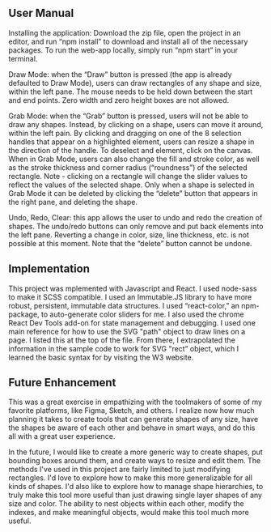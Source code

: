 ## User Manual
Installing the application: Download the zip file, open the project in an editor, and run “npm install” to download and install all of the necessary packages. To run the web-app locally, simply run “npm start” in your terminal. 

Draw Mode: when the “Draw” button is pressed (the app is already defaulted to Draw Mode), users can draw rectangles of any shape and size, within the left pane. The mouse needs to be held down between the start and end points. Zero width and zero height boxes are not allowed.

Grab Mode: when the “Grab” button is pressed, users will not be able to draw any shapes. Instead, by clicking on a shape, users can move it around, within the left pain. By clicking and dragging on one of the 8 selection handles that appear on a highlighted element, users can resize a shape in the direction of the handle. To deselect and element, click on the canvas.
When in Grab Mode, users can also change the fill and stroke color, as well as the stroke thickness and corner radius (“roundness”) of the selected rectangle. Note - clicking on a rectangle will change the slider values to reflect the values of the selected shape.
Only when a shape is selected in Grab Mode it can be deleted by clicking the “delete” button that appears in the right pane, and deleting the shape. 

Undo, Redo, Clear: this app allows the user to undo and redo the creation of shapes. The undo/redo buttons can only remove and put back elements into the left pane. Reverting a change in color, size, line thickness, etc. is not possible at this moment. Note that the “delete” button cannot be undone. 

## Implementation
This project was mplemented with Javascript and React. I used node-sass to make it SCSS compatible. I used an Immutable.JS library to have more robust, persistent, immutable data structures. I used “react-color,” an npm-package, to auto-generate color sliders for me. I also used the chrome React Dev Tools add-on for state management and debugging. I used one main reference for how to use the SVG "path" object to draw lines on a page. I listed this at the top of the file. From there, I extrapolated the information in the sample code to work for SVG "rect” object, which I learned the basic syntax for by visiting the W3 website.

## Future Enhancement
This was a great exercise in empathizing with the toolmakers of some of my favorite platforms, like Figma, Sketch, and others. I realize now how much planning it takes to create tools that can generate shapes of any size, have the shapes be aware of each other and behave in smart ways, and do this all with a great user experience. 

In the future, I would like to create a more generic way to create shapes, put bounding boxes around them, and create ways to resize and edit them. The methods I've used in this project are fairly limited to just modifying rectangles. I'd love to explore how to make this more generalizable for all kinds of shapes. I'd also like to explore how to manage shape hierarchies, to truly make this tool more useful than just drawing single layer shapes of any size and color. The ability to nest objects within each other, modify the indexes, and make meaningful objects, would make this tool much more useful. 
